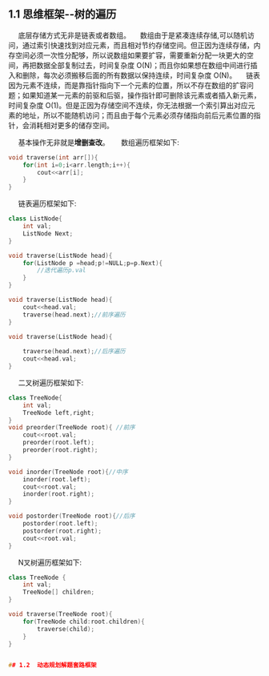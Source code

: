 <!--
 * @Descripttion: 
 * @version: 
 * @Author: Li Jiaxin
 * @Date: 2021-07-29 09:23:36
 * @LastEditors: Li Jiaxin
 * @LastEditTime: 2021-08-03 20:07:31
-->

## 1.1 思维框架--树的遍历
&nbsp;&nbsp;&nbsp;&nbsp;&nbsp;底层存储方式无非是链表或者数组。
&nbsp;&nbsp;&nbsp;&nbsp;数组由于是紧凑连续存储,可以随机访问，通过索引快速找到对应元素，而且相对节约存储空间。但正因为连续存储，内存空间必须一次性分配够，所以说数组如果要扩容，需要重新分配一块更大的空间，再把数据全部复制过去，时间复杂度 O(N)；而且你如果想在数组中间进行插入和删除，每次必须搬移后面的所有数据以保持连续，时间复杂度 O(N)。
&nbsp;&nbsp;&nbsp;&nbsp;链表因为元素不连续，而是靠指针指向下一个元素的位置，所以不存在数组的扩容问题；如果知道某一元素的前驱和后驱，操作指针即可删除该元素或者插入新元素，时间复杂度 O(1)。但是正因为存储空间不连续，你无法根据一个索引算出对应元素的地址，所以不能随机访问；而且由于每个元素必须存储指向前后元素位置的指针，会消耗相对更多的储存空间。


&nbsp;&nbsp;&nbsp;&nbsp;&nbsp;基本操作无非就是**增删查改**。
&nbsp;&nbsp;&nbsp;&nbsp;&nbsp;数组遍历框架如下:
```C++
void traverse(int arr[]){
    for(int i=0;i<arr.length;i++){
        cout<<arr[i];
    }
}
```

&nbsp;&nbsp;&nbsp;&nbsp;&nbsp;链表遍历框架如下:
```C++
class ListNode{
    int val;
    ListNode Next;
}

void traverse(ListNode head){
    for(ListNode p =head;p!=NULL;p=p.Next){
        //迭代遍历p.val
    }
}

void traverse(ListNode head){
    cout<<head.val;
    traverse(head.next);//前序遍历
}

void traverse(ListNode head){
   
    traverse(head.next);//后序遍历
    cout<<head.val;
}
```


&nbsp;&nbsp;&nbsp;&nbsp;&nbsp;二叉树遍历框架如下:
```C++
class TreeNode{
    int val;
    TreeNode left,right;
}
void preorder(TreeNode root){ //前序
    cout<<root.val;
    preorder(root.left);
    preorder(root.right);
}

void inorder(TreeNode root){//中序
    inorder(root.left);
    cout<<root.val;
    inorder(root.right);
}

void postorder(TreeNode root){//后序
    postorder(root.left);
    postorder(root.right);
    cout<<root.val;
}
```

&nbsp;&nbsp;&nbsp;&nbsp;&nbsp;N叉树遍历框架如下:
```C++
class TreeNode {
    int val;
    TreeNode[] children;
}

void traverse(TreeNode root){
    for(TreeNode child:root.children){
        traverse(child);
    }
}


## 1.2  动态规划解题套路框架